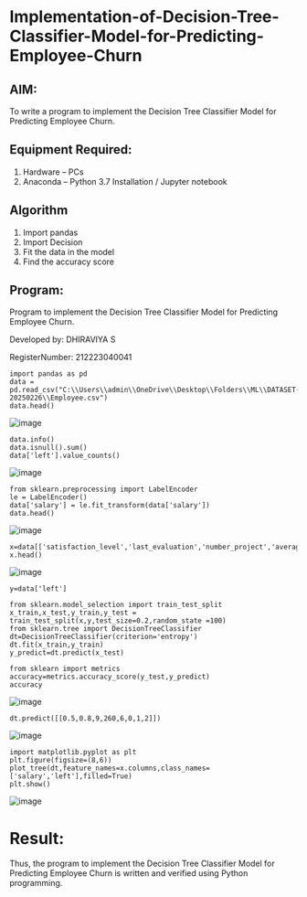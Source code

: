 # Implementation-of-Decision-Tree-Classifier-Model-for-Predicting-Employee-Churn

## AIM:
To write a program to implement the Decision Tree Classifier Model for Predicting Employee Churn.

## Equipment Required:
1. Hardware – PCs
2. Anaconda – Python 3.7 Installation / Jupyter notebook

## Algorithm
1. Import pandas
2. Import Decision
3. Fit the data in the model
4. Find the accuracy score

## Program:
Program to implement the Decision Tree Classifier Model for Predicting Employee Churn.

Developed by: DHIRAVIYA S

RegisterNumber: 212223040041 

```
import pandas as pd
data = pd.read_csv("C:\\Users\\admin\\OneDrive\\Desktop\\Folders\\ML\\DATASET-20250226\\Employee.csv")
data.head()
```

![image](https://github.com/user-attachments/assets/4a93d1d1-a9b8-458d-8da9-9ddd0d58cbd7)

```
data.info()
data.isnull().sum()
data['left'].value_counts()
```
![image](https://github.com/user-attachments/assets/82dffe3d-2531-419d-a6c5-bce25e628736)

```
from sklearn.preprocessing import LabelEncoder
le = LabelEncoder()
data['salary'] = le.fit_transform(data['salary'])
data.head()
```
![image](https://github.com/user-attachments/assets/62a67c73-7633-4981-bdbb-796fdb7337e8)

```
x=data[['satisfaction_level','last_evaluation','number_project','average_montly_hours','time_spend_company','Work_accident','promotion_last_5years','salary']]
x.head()
```
![image](https://github.com/user-attachments/assets/9aabb266-32fa-4927-ac9b-87b89d1d4e4a)

```
y=data['left']

from sklearn.model_selection import train_test_split
x_train,x_test,y_train,y_test = train_test_split(x,y,test_size=0.2,random_state =100)
from sklearn.tree import DecisionTreeClassifier
dt=DecisionTreeClassifier(criterion='entropy')
dt.fit(x_train,y_train)
y_predict=dt.predict(x_test)

from sklearn import metrics
accuracy=metrics.accuracy_score(y_test,y_predict)
accuracy
```
![image](https://github.com/user-attachments/assets/092f0e0d-2f1c-41ea-8ffc-f64037a9dd23)

```
dt.predict([[0.5,0.8,9,260,6,0,1,2]])
```
![image](https://github.com/user-attachments/assets/2d9f6941-339b-45f3-b186-7519446bea8b)

```
import matplotlib.pyplot as plt
plt.figure(figsize=(8,6))
plot_tree(dt,feature_names=x.columns,class_names=['salary','left'],filled=True)
plt.show()
```
![image](https://github.com/user-attachments/assets/35289f4c-7227-48fa-a9aa-59c41b83202f)










# Result:
Thus, the program to implement the  Decision Tree Classifier Model for Predicting Employee Churn is written and verified using Python programming.
